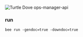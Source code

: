 
![Turtle Dove](https://github.com/raw/master/yhkl-dev/turtle-dove-beego/images/logo)
ops-manager-api

### run
```
bee run -gendoc=true -downdoc=true
```
